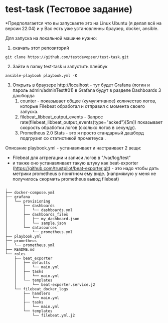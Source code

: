 # test-task (Тестовое задание)

*Предполагается что вы запускаете это на Linux Ubuntu (я делал всё на версии 22.04) и у Вас есть уже установленны браузер, docker, ansible.

Для запуска на локальной машине нужно: 
1) скачать этот репозиторий
```
git clone https://github.com/testdevopser/test-task.git
```

2) Зайти в папку test-task и запустить плейбук
````
ansible-playbook playbook.yml -K
````
3) Открыть в браузере
   http://localhost - тут будет Grafana (логин и пароль admin/adminTest#01)
   в Grafana будут в разделе Dashboards 3 дашборда
   1. counter - показывает общее (кумулятивное) количество логов, которые Filebeat обработал и отправил с момента своего запуска.
   2. filebeat_libbeat_output_events - Запрос rate(filebeat_libbeat_output_events{type="acked"}[5m]) показывает скорость обработки логов (сколько логов в секунду).
   3. Prometheus 2.0 Stats - это я просто стандарный дашборд подгрузил со статистикой прометеуса .
 
Описание
playbook.yml - устанавливает и настраивает 2 вещи:  
- Filebeat для аггрегации и записи логов в "/var/log/test"
- и также оно устанавливает такую штуку как beat-exporter (https://github.com/trustpilot/beat-exporter.git) - это надо чтобы дать метрики prometheus в понятном ему виде. (напрмямую у меня не получилось скормить prometheus вывод filebeat)

```
.
├── docker-compose.yml
├── grafana
│   └── provisioning
│       ├── dashboards
│       │   └── dashboards.yml
│       ├── dashboards_files
│       │   ├── my_dashboard.json
│       │   └── sample.json
│       └── datasources
│           └── prometheus.yml
├── playbook.yml
├── prometheus
│   └── prometheus.yml
├── README.md
└── roles
    ├── beat_exporter
    │   ├── defaults
    │   │   └── main.yml
    │   ├── tasks
    │   │   └── main.yml
    │   └── templates
    │       └── beat-exporter.service.j2
    └── filebeat_docker_logs
        ├── handlers
        │   └── main.yml
        ├── tasks
        │   └── main.yml
        └── templates
            └── filebeat.yml.j2


```
